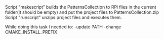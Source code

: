  Script "makescript" builds the PatternsCollection to RPi files in the current folder(it should be empty) and put the project files to PatternsCollection.zip
 Script "runscript" unzips project files and executes them.

 While doing this task I needed to:
-update PATH
-change CMAKE_INSTALL_PREFIX
